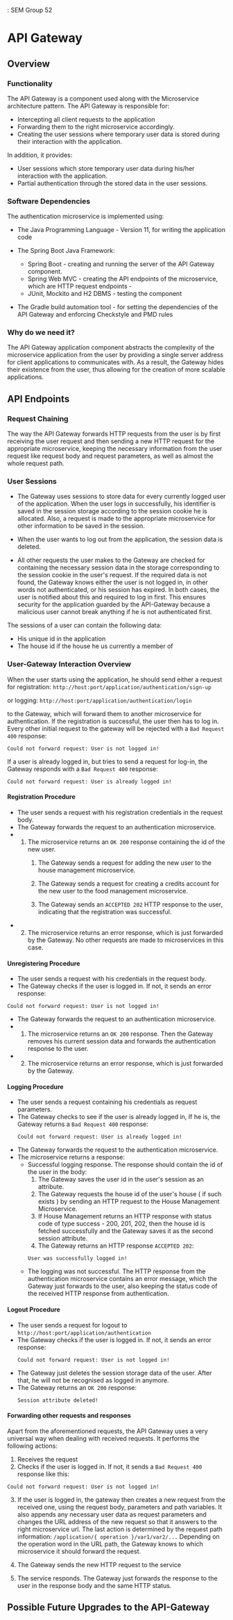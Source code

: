 : SEM Group 52
#   API Gateway

## Overview
### Functionality
The API Gateway is a component used along with the Microservice architecture pattern.
The API Gateway is responsible for:
* Intercepting all client requests to the application
* Forwarding them to the right microservice accordingly.
* Creating the user sessions where temporary user data is stored during their 
  interaction with the application.
  

In addition, it provides:
* User sessions which store temporary user data during his/her interaction with the application.
* Partial authentication through the stored data in the user sessions.

### Software Dependencies
The authentication microservice is implemented using:
* The Java Programming Language - Version 11, for writing the application code
* The Spring Boot Java Framework:
    * Spring Boot - creating and running the server of the API Gateway component.
    * Spring Web MVC - creating the API endpoints of the microservice, which are HTTP request endpoints -
    * JUnit, Mockito and H2 DBMS - testing the component

* The Gradle build automation tool - for setting the dependencies of the API Gateway
  and enforcing Checkstyle and PMD rules
  

### Why do we need it?
The API Gateway application component abstracts the complexity of the microservice application from the user
by providing a single server address for client applications to communicates with. As a result, the Gateway hides
their existence from the user, thus allowing for the creation of more scalable applications.


## API Endpoints

### Request Chaining
The way the API Gateway forwards HTTP requests from the user is by first receiving the user request
and then sending a new HTTP request for the appropriate microservice, keeping the necessary information
from the user request like request body and request parameters, as well as almost the whole request path.

### User Sessions
*   The Gateway uses sessions to store data for every currently logged user of the application.
    When the user logs in successfully, his identifier is saved in the session storage according
    to the session cookie he is allocated. Also, a request is made to the appropriate microservice
    for other information to be saved in the session.
    
*   When the user wants to log out from the application, the session data is deleted.
    
*   All other requests the user makes to the Gateway are checked for containing the necessary
session data in the storage corresponding to the session cookie in the user's request. If the required
data is not found, the Gateway knows either the user is not logged in, in other words not 
authenticated, or his session has expired. In both cases, the user is notified about this and 
required to log in first. This ensures security for the application guarded by the API-Gateway
because a malicious user cannot break anything if he is not authenticated first. 

The sessions of a user can contain the following data:
-   His unique id in the application
-   The house id if the house he us currently a member of 

### User-Gateway Interaction Overview
When the user starts using the application, he should send either a
request for registration:
`http://host:port/application/authentication/sign-up` 

or logging: 
`http://host:port/application/authentication/login`

to the Gateway, which will forward them
to another microservice for authentication. If the registration is successful,
the user then has to log in. Every other initial request to the gateway will be rejected
with a `Bad Request 400` response:
```
Could not forward request: User is not logged in!
```
If a user is already logged in, but tries to send a request for log-in, the 
Gateway responds with a `Bad Request 400` response:
```
Could not forward request: User is already logged in!
```

#### Registration Procedure
* The user sends a request with his registration credentials in the request body. 
* The Gateway forwards the request to an authentication microservice.
* 1) The microservice returns an `OK 200` response containing the id of 
  the new user. 
     1) The Gateway sends a request for adding the new user to the house
            management microservice. 
         
     2) The Gateway sends a request for creating a credits account for the
            new user to the food management microservice.
         
     3) The Gateway sends an `ACCEPTED 202` HTTP response to the user,
    indicating that the registration was successful.
* 2) The microservice returns an error response, which is just forwarded by the Gateway.
    No other requests are made to microservices in this case.
    
#### Unregistering Procedure
* The user sends a request with his credentials in the request body.
* The Gateway checks if the user is logged in. If not, it sends an error response:
```
Could not forward request: User is not logged in!
```
* The Gateway forwards the request to an authentication microservice.
* 1) The microservice returns an `OK 200` response. Then the Gateway removes his
     current session data and forwards the authentication response to the user.
* 2) The microservice returns an error response, which is just forwarded by the Gateway.
  
#### Logging Procedure
* The user sends a request containing his credentials as request parameters.
* The Gateway checks to see if the user is already logged in, If he is, the Gateway returns
  a `Bad Request 400` response:
  ```
  Could not forward request: User is already logged in!
  ```
* The Gateway forwards the request to the authentication microservice.
* The microservice returns a response:
  * Successful logging response. The response should contain the id of the user in the body:
    1) The Gateway saves the user id in the user's session as an attribute.
    2) The Gateway requests the house id of the user's house ( if such exists ) by sending
      an HTTP request to the House Management Microservice.
    3) If House Management returns an HTTP response with status code of type success -
      200, 201, 202, then the house id is fetched successfully and the Gateway saves
       it as the second session attribute.
    4) The Gateway returns an HTTP response `ACCEPTED 202`:
    ```
    User was successfully logged in!
    ```
  * The logging was not successful. The HTTP response from the authentication microservice 
    contains an error message, which the Gateway just forwards to the user, also
    keeping the status code of the received HTTP response from authentication.

#### Logout Procedure
* The user sends a request for logout to `http://host:port/application/authentication`
* The Gateway checks if the user is logged in. If not, it sends an error response:
  ```
  Could not forward request: User is not logged in!
  ```
* The Gateway just deletes the session storage data of the user. After that, he will
not be recognised as logged in anymore.
* The Gateway returns an `OK 200` response:
  ```
  Session attribute deleted!
  ```

#### Forwarding other requests and responses
Apart from the aforementioned requests, the API Gateway uses a very 
universal way when dealing with received requests.
It performs the following actions:
1) Receives the request
2) Checks if the user is logged in. If not, it sends a `Bad Request 400` response like this:
```
Could not forward request: User is not logged in!
```

3) If the user is logged in, the gateway then creates a new request from the
received one, using the request body, parameters and path variables. It also
   appends any necessary user data as request parameters and changes the URL address
   of the new request so that it answers to the right microservice url. The last action is
   determined by the request path information:
   `/application/{ operation }/var1/var2/...`
   Depending on the operation word in the URL path, the Gateway knows to
   which microservice it should forward the request.
   
4) The Gateway sends the new  HTTP request to the service
5) The service responds. The Gateway just forwards the response to the user in the
response body and the same HTTP status.


## Possible Future Upgrades to the API-Gateway
